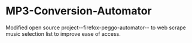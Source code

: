 # MP3-Conversion-Automator
Modified open source project--firefox-peggo-automator-- to web scrape music selection list to improve ease of access.
